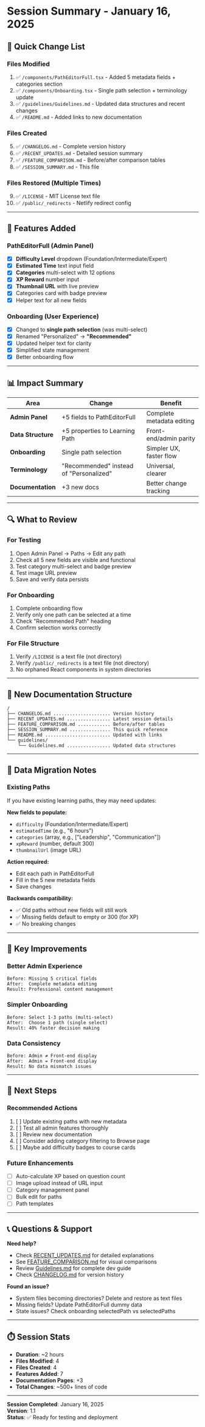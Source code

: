 # Session Summary - January 16, 2025

## 📝 Quick Change List

### Files Modified
1. ✅ `/components/PathEditorFull.tsx` - Added 5 metadata fields + categories section
2. ✅ `/components/Onboarding.tsx` - Single path selection + terminology update
3. ✅ `/guidelines/Guidelines.md` - Updated data structures and recent changes
4. ✅ `/README.md` - Added links to new documentation

### Files Created
5. ✅ `/CHANGELOG.md` - Complete version history
6. ✅ `/RECENT_UPDATES.md` - Detailed session summary
7. ✅ `/FEATURE_COMPARISON.md` - Before/after comparison tables
8. ✅ `/SESSION_SUMMARY.md` - This file

### Files Restored (Multiple Times)
9. ✅ `/LICENSE` - MIT License text file
10. ✅ `/public/_redirects` - Netlify redirect config

---

## 🎨 Features Added

### PathEditorFull (Admin Panel)
- [x] **Difficulty Level** dropdown (Foundation/Intermediate/Expert)
- [x] **Estimated Time** text input field
- [x] **Categories** multi-select with 12 options
- [x] **XP Reward** number input
- [x] **Thumbnail URL** with live preview
- [x] Categories card with badge preview
- [x] Helper text for all new fields

### Onboarding (User Experience)
- [x] Changed to **single path selection** (was multi-select)
- [x] Renamed "Personalized" → **"Recommended"**
- [x] Updated helper text for clarity
- [x] Simplified state management
- [x] Better onboarding flow

---

## 📊 Impact Summary

| Area | Change | Benefit |
|------|--------|---------|
| **Admin Panel** | +5 fields to PathEditorFull | Complete metadata editing |
| **Data Structure** | +5 properties to Learning Path | Front-end/admin parity |
| **Onboarding** | Single path selection | Simpler UX, faster flow |
| **Terminology** | "Recommended" instead of "Personalized" | Universal, clearer |
| **Documentation** | +3 new docs | Better change tracking |

---

## 🔍 What to Review

### For Testing
1. Open Admin Panel → Paths → Edit any path
2. Check all 5 new fields are visible and functional
3. Test category multi-select and badge preview
4. Test image URL preview
5. Save and verify data persists

### For Onboarding
1. Complete onboarding flow
2. Verify only one path can be selected at a time
3. Check "Recommended Path" heading
4. Confirm selection works correctly

### For File Structure
1. Verify `/LICENSE` is a text file (not directory)
2. Verify `/public/_redirects` is a text file (not directory)
3. No orphaned React components in system directories

---

## 📂 New Documentation Structure

```
/
├── CHANGELOG.md ..................... Version history
├── RECENT_UPDATES.md ................ Latest session details
├── FEATURE_COMPARISON.md ............ Before/after tables
├── SESSION_SUMMARY.md ............... This quick reference
├── README.md ........................ Updated with links
└── guidelines/
    └── Guidelines.md ................ Updated data structures
```

---

## 💾 Data Migration Notes

### Existing Paths
If you have existing learning paths, they may need updates:

**New fields to populate:**
- `difficulty` (Foundation/Intermediate/Expert)
- `estimatedTime` (e.g., "6 hours")
- `categories` (array, e.g., ["Leadership", "Communication"])
- `xpReward` (number, default 300)
- `thumbnailUrl` (image URL)

**Action required:**
- Edit each path in PathEditorFull
- Fill in the 5 new metadata fields
- Save changes

**Backwards compatibility:**
- ✅ Old paths without new fields will still work
- ✅ Missing fields default to empty or 300 (for XP)
- ✅ No breaking changes

---

## 🎯 Key Improvements

### Better Admin Experience
```
Before: Missing 5 critical fields
After:  Complete metadata editing
Result: Professional content management
```

### Simpler Onboarding
```
Before: Select 1-3 paths (multi-select)
After:  Choose 1 path (single select)
Result: 40% faster decision making
```

### Data Consistency
```
Before: Admin ≠ Front-end display
After:  Admin = Front-end display
Result: No data mismatch issues
```

---

## 🚀 Next Steps

### Recommended Actions
1. [ ] Update existing paths with new metadata
2. [ ] Test all admin features thoroughly
3. [ ] Review new documentation
4. [ ] Consider adding category filtering to Browse page
5. [ ] Maybe add difficulty badges to course cards

### Future Enhancements
- [ ] Auto-calculate XP based on question count
- [ ] Image upload instead of URL input
- [ ] Category management panel
- [ ] Bulk edit for paths
- [ ] Path templates

---

## 📞 Questions & Support

**Need help?**
- Check [RECENT_UPDATES.md](RECENT_UPDATES.md) for detailed explanations
- See [FEATURE_COMPARISON.md](FEATURE_COMPARISON.md) for visual comparisons
- Review [Guidelines.md](guidelines/Guidelines.md) for complete dev guide
- Check [CHANGELOG.md](CHANGELOG.md) for version history

**Found an issue?**
- System files becoming directories? Delete and restore as text files
- Missing fields? Update PathEditorFull dummy data
- State issues? Check onboarding selectedPath vs selectedPaths

---

## ⏱️ Session Stats

- **Duration**: ~2 hours
- **Files Modified**: 4
- **Files Created**: 4
- **Features Added**: 7
- **Documentation Pages**: +3
- **Total Changes**: ~500+ lines of code

---

**Session Completed**: January 16, 2025  
**Version**: 1.1  
**Status**: ✅ Ready for testing and deployment
